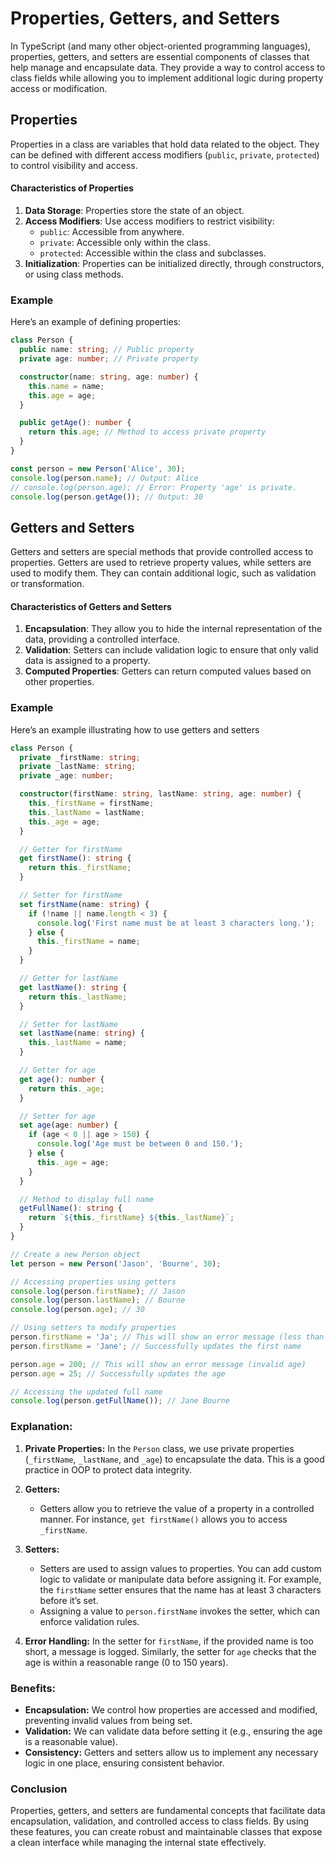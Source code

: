 # Properties, Getters, and Setters

In TypeScript (and many other object-oriented programming languages), properties, getters, and setters are essential components of classes that help manage and encapsulate data. They provide a way to control access to class fields while allowing you to implement additional logic during property access or modification.

## Properties

Properties in a class are variables that hold data related to the object. They can be defined with different access modifiers (`public`, `private`, `protected`) to control visibility and access.

#### Characteristics of Properties

1. **Data Storage**: Properties store the state of an object.
2. **Access Modifiers**: Use access modifiers to restrict visibility:
   - `public`: Accessible from anywhere.
   - `private`: Accessible only within the class.
   - `protected`: Accessible within the class and subclasses.
3. **Initialization**: Properties can be initialized directly, through constructors, or using class methods.

### Example

Here’s an example of defining properties:

```typescript
class Person {
  public name: string; // Public property
  private age: number; // Private property

  constructor(name: string, age: number) {
    this.name = name;
    this.age = age;
  }

  public getAge(): number {
    return this.age; // Method to access private property
  }
}

const person = new Person('Alice', 30);
console.log(person.name); // Output: Alice
// console.log(person.age); // Error: Property 'age' is private.
console.log(person.getAge()); // Output: 30
```

## Getters and Setters

Getters and setters are special methods that provide controlled access to properties. Getters are used to retrieve property values, while setters are used to modify them. They can contain additional logic, such as validation or transformation.

#### Characteristics of Getters and Setters

1. **Encapsulation**: They allow you to hide the internal representation of the data, providing a controlled interface.
2. **Validation**: Setters can include validation logic to ensure that only valid data is assigned to a property.
3. **Computed Properties**: Getters can return computed values based on other properties.

### Example

Here’s an example illustrating how to use getters and setters

```typescript
class Person {
  private _firstName: string;
  private _lastName: string;
  private _age: number;

  constructor(firstName: string, lastName: string, age: number) {
    this._firstName = firstName;
    this._lastName = lastName;
    this._age = age;
  }

  // Getter for firstName
  get firstName(): string {
    return this._firstName;
  }

  // Setter for firstName
  set firstName(name: string) {
    if (!name || name.length < 3) {
      console.log('First name must be at least 3 characters long.');
    } else {
      this._firstName = name;
    }
  }

  // Getter for lastName
  get lastName(): string {
    return this._lastName;
  }

  // Setter for lastName
  set lastName(name: string) {
    this._lastName = name;
  }

  // Getter for age
  get age(): number {
    return this._age;
  }

  // Setter for age
  set age(age: number) {
    if (age < 0 || age > 150) {
      console.log('Age must be between 0 and 150.');
    } else {
      this._age = age;
    }
  }

  // Method to display full name
  getFullName(): string {
    return `${this._firstName} ${this._lastName}`;
  }
}

// Create a new Person object
let person = new Person('Jason', 'Bourne', 30);

// Accessing properties using getters
console.log(person.firstName); // Jason
console.log(person.lastName); // Bourne
console.log(person.age); // 30

// Using setters to modify properties
person.firstName = 'Ja'; // This will show an error message (less than 3 characters)
person.firstName = 'Jane'; // Successfully updates the first name

person.age = 200; // This will show an error message (invalid age)
person.age = 25; // Successfully updates the age

// Accessing the updated full name
console.log(person.getFullName()); // Jane Bourne
```

### Explanation:

1. **Private Properties:** In the `Person` class, we use private properties (`_firstName`, `_lastName`, and `_age`) to encapsulate the data. This is a good practice in OOP to protect data integrity.

2. **Getters:**
   - Getters allow you to retrieve the value of a property in a controlled manner. For instance, `get firstName()` allows you to access `_firstName`.
3. **Setters:**

   - Setters are used to assign values to properties. You can add custom logic to validate or manipulate data before assigning it. For example, the `firstName` setter ensures that the name has at least 3 characters before it’s set.
   - Assigning a value to `person.firstName` invokes the setter, which can enforce validation rules.

4. **Error Handling:** In the setter for `firstName`, if the provided name is too short, a message is logged. Similarly, the setter for `age` checks that the age is within a reasonable range (0 to 150 years).

### Benefits:

- **Encapsulation:** We control how properties are accessed and modified, preventing invalid values from being set.
- **Validation:** We can validate data before setting it (e.g., ensuring the age is a reasonable value).
- **Consistency:** Getters and setters allow us to implement any necessary logic in one place, ensuring consistent behavior.

### Conclusion

Properties, getters, and setters are fundamental concepts that facilitate data encapsulation, validation, and controlled access to class fields. By using these features, you can create robust and maintainable classes that expose a clean interface while managing the internal state effectively.

